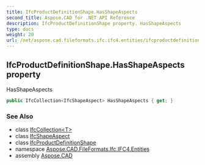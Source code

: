 ```yaml
---
title: IfcProductDefinitionShape.HasShapeAspects
second_title: Aspose.CAD for .NET API Reference
description: IfcProductDefinitionShape property. HasShapeAspects
type: docs
weight: 20
url: /net/aspose.cad.fileformats.ifc.ifc4.entities/ifcproductdefinitionshape/hasshapeaspects/
---
```

## IfcProductDefinitionShape.HasShapeAspects property

HasShapeAspects

```csharp
public IfcCollection<IfcShapeAspect> HasShapeAspects { get; }
```

### See Also

* class [IfcCollection&lt;T&gt;](../../../aspose.cad.fileformats.ifc/ifccollection-1/)
* class [IfcShapeAspect](../../ifcshapeaspect/)
* class [IfcProductDefinitionShape](../)
* namespace [Aspose.CAD.FileFormats.Ifc.IFC4.Entities](../../ifcproductdefinitionshape/)
* assembly [Aspose.CAD](../../../)


